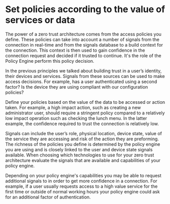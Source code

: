 # Set policies according to the value of services or data

The power of a zero trust architecture comes from the access policies you define. These policies can take into account a number of signals from the connection in real-time and from the signals database to a build context for the connection. This context is then used to gain confidence in the connection request and decided if it trusted to continue. It's the role of the Policy Engine perform this policy decision.

In the previous principles we talked about building trust in a user’s identity, their devices and services. Signals from these sources can be used to make access decisions. For example, has a user authenticated using a second factor? Is the device they are using compliant with our configuration policies?

Define your policies based on the value of the data to be accessed or action taken. For example, a high impact action, such as creating a new administrator user, should require a stringent policy compared to a relatively low impact operation such as checking the lunch menu. In the latter example, the confidence required to trust the connection is relatively low.

Signals can include the user’s role, physical location, device state, value of the service they are accessing and risk of the action they are preforming. The richness of the policies you define is determined by the policy engine you are using and is closely linked to the user and device state signals available. When choosing which technologies to use for your zero trust architecture evaluate the signals that are available and capabilities of your policy engine.

Depending on your policy engine's capabilities you may be able to request additional signals to in order to get more confidence in a connection. For example, if a user usually requests access to a high value service for the first time or outside of normal working hours your policy engine could ask for an additional factor of authentication.